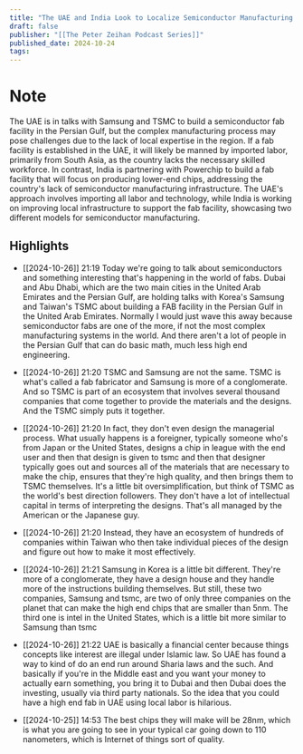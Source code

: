 ```yaml
---
title: "The UAE and India Look to Localize Semiconductor Manufacturing || Peter Zeihan"
draft: false
publisher: "[[The Peter Zeihan Podcast Series]]"
published_date: 2024-10-24
tags:
---
```

# Note
 The UAE is in talks with Samsung and TSMC to build a semiconductor fab facility in the Persian Gulf, but the complex manufacturing process may pose challenges due to the lack of local expertise in the region.
If a fab facility is established in the UAE, it will likely be manned by imported labor, primarily from South Asia, as the country lacks the necessary skilled workforce.
In contrast, India is partnering with Powerchip to build a fab facility that will focus on producing lower-end chips, addressing the country's lack of semiconductor manufacturing infrastructure.
The UAE's approach involves importing all labor and technology, while India is working on improving local infrastructure to support the fab facility, showcasing two different models for semiconductor manufacturing.


## Highlights
* [[2024-10-26]] 21:19  Today we're going to talk about semiconductors and something interesting that's happening in the world of fabs. Dubai and Abu Dhabi, which are the two main cities in the United Arab Emirates and the Persian Gulf, are holding talks with Korea's Samsung and Taiwan's TSMC about building a FAB facility in the Persian Gulf in the United Arab Emirates. Normally I would just wave this away because semiconductor fabs are one of the more, if not the most complex manufacturing systems in the world. And there aren't a lot of people in the Persian Gulf that can do basic math, much less high end engineering.

* [[2024-10-26]] 21:20  TSMC and Samsung are not the same. TSMC is what's called a fab fabricator and Samsung is more of a conglomerate. And so TSMC is part of an ecosystem that involves several thousand companies that come together to provide the materials and the designs. And the TSMC simply puts it together.

* [[2024-10-26]] 21:20  In fact, they don't even design the managerial process. What usually happens is a foreigner, typically someone who's from Japan or the United States, designs a chip in league with the end user and then that design is given to tsmc and then that designer typically goes out and sources all of the materials that are necessary to make the chip, ensures that they're high quality, and then brings them to TSMC themselves. It's a little bit oversimplification, but think of TSMC as the world's best direction followers. They don't have a lot of intellectual capital in terms of interpreting the designs. That's all managed by the American or the Japanese guy.

* [[2024-10-26]] 21:20  Instead, they have an ecosystem of hundreds of companies within Taiwan who then take individual pieces of the design and figure out how to make it most effectively.

* [[2024-10-26]] 21:21  Samsung in Korea is a little bit different. They're more of a conglomerate, they have a design house and they handle more of the instructions building themselves. But still, these two companies, Samsung and tsmc, are two of only three companies on the planet that can make the high end chips that are smaller than 5nm. The third one is intel in the United States, which is a little bit more similar to Samsung than tsmc

* [[2024-10-26]] 21:22  UAE is basically a financial center because things concepts like interest are illegal under Islamic law. So UAE has found a way to kind of do an end run around Sharia laws and the such. And basically if you're in the Middle east and you want your money to actually earn something, you bring it to Dubai and then Dubai does the investing, usually via third party nationals. So the idea that you could have a high end fab in UAE using local labor is hilarious.

* [[2024-10-25]] 14:53  The best chips they will make will be 28nm, which is what you are going to see in your typical car going down to 110 nanometers, which is Internet of things sort of quality.

